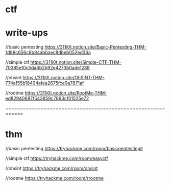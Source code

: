 # ctf

# write-ups

//basic pentesting 
https://311i0t.notion.site/Basic-Pentesting-THM-1d88c656c8b84abbaec8dbeb052ed36a

//simple ctf 
https://311i0t.notion.site/Simple-CTF-THM-70385e10c5da4b2b92e4273b0ade1288

//ohsint 
https://311i0t.notion.site/OhSINT-THM-774a155b18494afea2675fce9a7871af

//rootme 
https://311i0t.notion.site/RootMe-THM-ed82940687f543859c7893cf01525e72

============================================================

# thm

//basic pentesting
https://tryhackme.com/room/basicpentestingjt

//simple ctf
https://tryhackme.com/room/easyctf

//ohsint
https://tryhackme.com/room/ohsint

//rootme
https://tryhackme.com/room/rrootme

